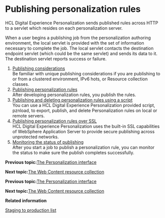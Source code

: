 # Publishing personalization rules

HCL Digital Experience Personalization sends published rules across HTTP to a servlet which resides on each personalization server.

When a user begins a publishing job from the personalization authoring environment, the local servlet is provided with the set of information necessary to complete the job. The local servlet contacts the destination endpoint servlet \(which could be the same servlet\) and sends its data to it. The destination servlet reports success or failure.

1.  [Publishing considerations](../pzn/pzn_publish_considerations.md)  
Be familiar with unique publishing considerations if you are publishing to or from a clustered environment, IPv6 hots, or Resource collection classes.
2.  [Publishing personalization rules](../pzn/pzn_publishing_objects.md)  
After developing personalization rules, you publish the rules.
3.  [Publishing and deleting personalization rules using a script](../pzn/pzn_publish_script.md)  
You can use a HCL Digital Experience Personalization provided script, pznload, to export, publish, and delete Personalization rules on local or remote servers.
4.  [Publishing personalization rules over SSL](../pzn/pzn_publish_secure.md)  
HCL Digital Experience Personalization uses the built-in SSL capabilities of WebSphere Application Server to provide secure publishing across unprotected networks.
5.  [Monitoring the status of publishing](../pzn/pzn_publish_status.md)  
After you start a job to publish a personalization rule, you can monitor the status to make sure the publish completes successfully.



**Previous topic:**[The Personalization interface](../pzn/pzn_portlets.md)

**Next topic:**[The Web Content resource collection](../pzn/pzn_wcm_rescoll.md)


**Previous topic:**[The Personalization interface](../pzn/pzn_portlets.md)

**Next topic:**[The Web Content resource collection](../pzn/pzn_wcm_rescoll.md)

**Related information**  


[Staging to production list](../deploy/dep_stage_check.md)


